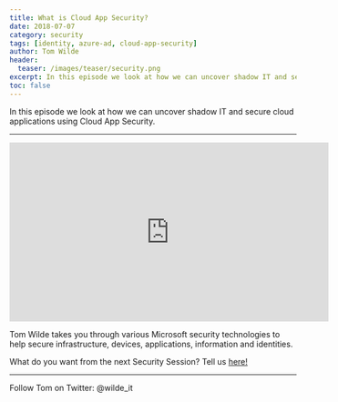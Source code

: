 ```yaml
---
title: What is Cloud App Security?
date: 2018-07-07
category: security
tags: [identity, azure-ad, cloud-app-security]
author: Tom Wilde
header:
  teaser: /images/teaser/security.png
excerpt: In this episode we look at how we can uncover shadow IT and secure cloud applications using Cloud App Security.
toc: false
---
```


In this episode we look at how we can uncover shadow IT and secure cloud applications using Cloud App Security.

----------

<iframe width="560" height="315" src="https://www.youtube.com/embed/e39fhloXoyM" frameborder="0" allow="autoplay; encrypted-media" allowfullscreen></iframe>

Tom Wilde takes you through various Microsoft security technologies to help secure infrastructure, devices, applications, information and identities. 

What do you want from the next Security Session? Tell us [here!](http://aka.ms/SecuritySessionVote)

----------

Follow Tom on Twitter: @wilde_it   